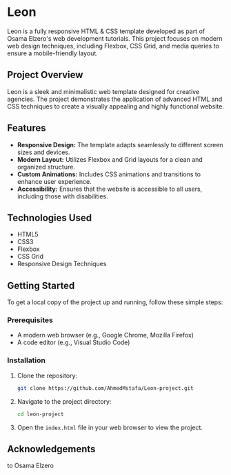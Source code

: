 # Leon

Leon is a fully responsive HTML & CSS template developed as part of Osama Elzero's web development tutorials. This project focuses on modern web design techniques, including Flexbox, CSS Grid, and media queries to ensure a mobile-friendly layout.

## Project Overview

Leon is a sleek and minimalistic web template designed for creative agencies. The project demonstrates the application of advanced HTML and CSS techniques to create a visually appealing and highly functional website.

## Features

- **Responsive Design:** The template adapts seamlessly to different screen sizes and devices.
- **Modern Layout:** Utilizes Flexbox and Grid layouts for a clean and organized structure.
- **Custom Animations:** Includes CSS animations and transitions to enhance user experience.
- **Accessibility:** Ensures that the website is accessible to all users, including those with disabilities.

## Technologies Used

- HTML5
- CSS3
- Flexbox
- CSS Grid
- Responsive Design Techniques

## Getting Started

To get a local copy of the project up and running, follow these simple steps:

### Prerequisites

- A modern web browser (e.g., Google Chrome, Mozilla Firefox)
- A code editor (e.g., Visual Studio Code)

### Installation

1. Clone the repository:
    ```bash
    git clone https://github.com/AhmedMstafa/Leon-project.git
    ```
2. Navigate to the project directory:
    ```bash
    cd leon-project
    ```
3. Open the `index.html` file in your web browser to view the project.

## Acknowledgements

 to Osama Elzero 


